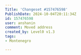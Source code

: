 ```yaml
---
Title: 'Changeset #157476598'
PublishDate: 2024-10-04T20:11:34Z
id: 157476598
user: anshanin
comment: Moved address
created_by: Level0 v1.3
tags:
- Montenegro

---
```

